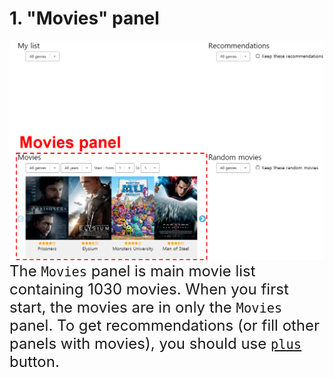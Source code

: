 # 1. "Movies" panel
<img src="../content/movies-panel-first.png" width="900"/>
<span style="font-size:18pt;">
The <code>Movies</code> panel is main movie list containing 1030 movies.  
When you first start, the movies are in only the <code>Movies</code> panel. To get recommendations (or fill other panels with movies), you should use <a href="../interactions/plus.md"><code>plus</code></a> button.
</span>